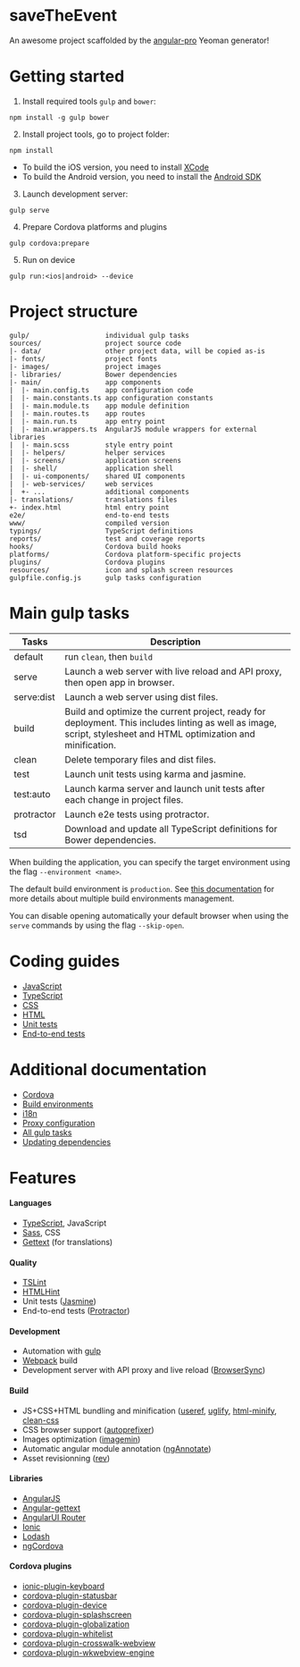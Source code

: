 # saveTheEvent

An awesome project scaffolded by the [angular-pro](https://github.com/angular-starter-kit/generator-angular-pro) Yeoman generator!

# Getting started

1. Install required tools `gulp` and `bower`:
 ```
 npm install -g gulp bower
 ```

2. Install project tools, go to project folder:
 ```
 npm install
 ```

 - To build the iOS version, you need to install [XCode](https://itunes.apple.com/app/xcode/id497799835)
 - To build the Android version, you need to install the
   [Android SDK](http://developer.android.com/sdk/installing/index.html)

3. Launch development server:
 ```
 gulp serve
 ```

4. Prepare Cordova platforms and plugins
 ```
 gulp cordova:prepare
 ```
 
5. Run on device
 ```
 gulp run:<ios|android> --device
 ```

# Project structure
```
gulp/                   individual gulp tasks
sources/                project source code
|- data/                other project data, will be copied as-is
|- fonts/               project fonts
|- images/              project images
|- libraries/           Bower dependencies
|- main/                app components
|  |- main.config.ts    app configuration code
|  |- main.constants.ts app configuration constants
|  |- main.module.ts    app module definition
|  |- main.routes.ts    app routes
|  |- main.run.ts       app entry point
|  |- main.wrappers.ts  AngularJS module wrappers for external libraries
|  |- main.scss         style entry point
|  |- helpers/          helper services
|  |- screens/          application screens
|  |- shell/            application shell
|  |- ui-components/    shared UI components
|  |- web-services/     web services
|  +- ...               additional components
|- translations/        translations files
+- index.html           html entry point
e2e/                    end-to-end tests
www/                    compiled version
typings/                TypeScript definitions
reports/                test and coverage reports
hooks/                  Cordova build hooks
platforms/              Cordova platform-specific projects
plugins/                Cordova plugins
resources/              icon and splash screen resources
gulpfile.config.js      gulp tasks configuration
```

# Main gulp tasks

Tasks       | Description
------------|-------------------------------------------------------------------------------
default     | run `clean`, then `build`
serve       | Launch a web server with live reload and API proxy, then open app in browser.
serve:dist  | Launch a web server using dist files.
build       | Build and optimize the current project, ready for deployment. This includes linting as well as image, script, stylesheet and HTML optimization and minification.
clean       | Delete temporary files and dist files.
test        | Launch unit tests using karma and jasmine.
test:auto   | Launch karma server and launch unit tests after each change in project files.
protractor  | Launch e2e tests using protractor.
tsd         | Download and update all TypeScript definitions for Bower dependencies.

When building the application, you can specify the target environment using the flag `--environment <name>`.

The default build environment is `production`. See [this documentation](docs/build-environments.md) for more details
about multiple build environments management.

You can disable opening automatically your default browser when using the `serve` commands by using the flag
`--skip-open`.

# Coding guides

- [JavaScript](docs/coding-guides/javascript.md)
- [TypeScript](docs/coding-guides/typescript.md)
- [CSS](docs/coding-guides/css.md)
- [HTML](docs/coding-guides/html.md)
- [Unit tests](docs/coding-guides/unit-tests.md)
- [End-to-end tests](docs/coding-guides/e2e-tests.md)

# Additional documentation

- [Cordova](docs/cordova.md)
- [Build environments](docs/build-environments.md)
- [i18n](docs/i18n.md)
- [Proxy configuration](docs/proxy.md)
- [All gulp tasks](docs/tasks.md)
- [Updating dependencies](docs/updating.md)

# Features

#### Languages
- [TypeScript](http://www.typescriptlang.org), JavaScript
- [Sass](http://sass-lang.com/), CSS
- [Gettext](https://angular-gettext.rocketeer.be) (for translations)

#### Quality
- [TSLint](https://github.com/palantir/tslint)
- [HTMLHint](http://htmlhint.com)
- Unit tests ([Jasmine](http://jasmine.github.io))
- End-to-end tests ([Protractor](https://github.com/angular/protractor))

#### Development
- Automation with [gulp](http://gulpjs.com)
- [Webpack](https://webpack.github.io) build
- Development server with API proxy and live reload ([BrowserSync](http://www.browsersync.io))

#### Build
- JS+CSS+HTML bundling and minification ([useref](https://github.com/jonkemp/gulp-useref), 
  [uglify](https://github.com/terinjokes/gulp-uglify), 
  [html-minify](https://github.com/bestander/html-minify-loader), 
  [clean-css](https://www.npmjs.com/package/gulp-clean-css) 
- CSS browser support ([autoprefixer](https://github.com/sindresorhus/gulp-autoprefixer))
- Images optimization ([imagemin](https://github.com/sindresorhus/gulp-imagemin))
- Automatic angular module annotation ([ngAnnotate](https://www.npmjs.com/package/ng-annotate-loader))
- Asset revisionning ([rev](https://github.com/sindresorhus/gulp-rev))

#### Libraries
- [AngularJS](https://angularjs.org)
- [Angular-gettext](https://angular-gettext.rocketeer.be)
- [AngularUI Router](https://github.com/angular-ui/ui-router)
- [Ionic](http://ionicframework.com/)
- [Lodash](https://lodash.com)
- [ngCordova](http://ngcordova.com/)

#### Cordova plugins
- [ionic-plugin-keyboard](https://github.com/driftyco/ionic-plugin-keyboard)
- [cordova-plugin-statusbar](https://github.com/apache/cordova-plugin-statusbar)
- [cordova-plugin-device](https://github.com/apache/cordova-plugin-device)
- [cordova-plugin-splashscreen](https://github.com/apache/cordova-plugin-splashscreen)
- [cordova-plugin-globalization](https://github.com/apache/cordova-plugin-globalization)
- [cordova-plugin-whitelist](https://github.com/apache/cordova-plugin-whitelist)
- [cordova-plugin-crosswalk-webview](https://github.com/crosswalk-project/cordova-plugin-crosswalk-webview)
- [cordova-plugin-wkwebview-engine](https://github.com/apache/cordova-plugin-wkwebview-engine)
